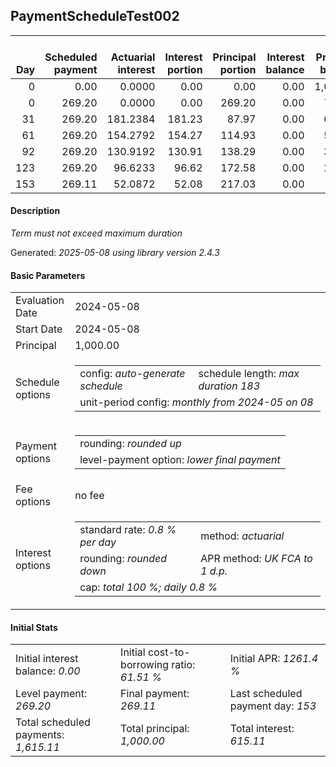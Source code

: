 <h2>PaymentScheduleTest002</h2>
<table>
    <thead style="vertical-align: bottom;">
        <th style="text-align: right;">Day</th>
        <th style="text-align: right;">Scheduled payment</th>
        <th style="text-align: right;">Actuarial interest</th>
        <th style="text-align: right;">Interest portion</th>
        <th style="text-align: right;">Principal portion</th>
        <th style="text-align: right;">Interest balance</th>
        <th style="text-align: right;">Principal balance</th>
        <th style="text-align: right;">Total actuarial interest</th>
        <th style="text-align: right;">Total interest</th>
        <th style="text-align: right;">Total principal</th>
    </thead>
    <tr style="text-align: right;">
        <td class="ci00">0</td>
        <td class="ci01" style="white-space: nowrap;">0.00</td>
        <td class="ci02">0.0000</td>
        <td class="ci03">0.00</td>
        <td class="ci04">0.00</td>
        <td class="ci05">0.00</td>
        <td class="ci06">1,000.00</td>
        <td class="ci07">0.0000</td>
        <td class="ci08">0.00</td>
        <td class="ci09">0.00</td>
    </tr>
    <tr style="text-align: right;">
        <td class="ci00">0</td>
        <td class="ci01" style="white-space: nowrap;">269.20</td>
        <td class="ci02">0.0000</td>
        <td class="ci03">0.00</td>
        <td class="ci04">269.20</td>
        <td class="ci05">0.00</td>
        <td class="ci06">730.80</td>
        <td class="ci07">0.0000</td>
        <td class="ci08">0.00</td>
        <td class="ci09">269.20</td>
    </tr>
    <tr style="text-align: right;">
        <td class="ci00">31</td>
        <td class="ci01" style="white-space: nowrap;">269.20</td>
        <td class="ci02">181.2384</td>
        <td class="ci03">181.23</td>
        <td class="ci04">87.97</td>
        <td class="ci05">0.00</td>
        <td class="ci06">642.83</td>
        <td class="ci07">181.2384</td>
        <td class="ci08">181.23</td>
        <td class="ci09">357.17</td>
    </tr>
    <tr style="text-align: right;">
        <td class="ci00">61</td>
        <td class="ci01" style="white-space: nowrap;">269.20</td>
        <td class="ci02">154.2792</td>
        <td class="ci03">154.27</td>
        <td class="ci04">114.93</td>
        <td class="ci05">0.00</td>
        <td class="ci06">527.90</td>
        <td class="ci07">335.5176</td>
        <td class="ci08">335.50</td>
        <td class="ci09">472.10</td>
    </tr>
    <tr style="text-align: right;">
        <td class="ci00">92</td>
        <td class="ci01" style="white-space: nowrap;">269.20</td>
        <td class="ci02">130.9192</td>
        <td class="ci03">130.91</td>
        <td class="ci04">138.29</td>
        <td class="ci05">0.00</td>
        <td class="ci06">389.61</td>
        <td class="ci07">466.4368</td>
        <td class="ci08">466.41</td>
        <td class="ci09">610.39</td>
    </tr>
    <tr style="text-align: right;">
        <td class="ci00">123</td>
        <td class="ci01" style="white-space: nowrap;">269.20</td>
        <td class="ci02">96.6233</td>
        <td class="ci03">96.62</td>
        <td class="ci04">172.58</td>
        <td class="ci05">0.00</td>
        <td class="ci06">217.03</td>
        <td class="ci07">563.0601</td>
        <td class="ci08">563.03</td>
        <td class="ci09">782.97</td>
    </tr>
    <tr style="text-align: right;">
        <td class="ci00">153</td>
        <td class="ci01" style="white-space: nowrap;">269.11</td>
        <td class="ci02">52.0872</td>
        <td class="ci03">52.08</td>
        <td class="ci04">217.03</td>
        <td class="ci05">0.00</td>
        <td class="ci06">0.00</td>
        <td class="ci07">615.1473</td>
        <td class="ci08">615.11</td>
        <td class="ci09">1,000.00</td>
    </tr>
</table>
<h4>Description</h4>
<p><i>Term must not exceed maximum duration</i></p>
<p>Generated: <i>2025-05-08 using library version 2.4.3</i></p>
<h4>Basic Parameters</h4>
<table>
    <tr>
        <td>Evaluation Date</td>
        <td>2024-05-08</td>
    </tr>
    <tr>
        <td>Start Date</td>
        <td>2024-05-08</td>
    </tr>
    <tr>
        <td>Principal</td>
        <td>1,000.00</td>
    </tr>
    <tr>
        <td>Schedule options</td>
        <td>
            <table>
                <tr>
                    <td>config: <i>auto-generate schedule</i></td>
                    <td>schedule length: <i><i>max duration</i> 183</i></td>
                </tr>
                <tr>
                    <td colspan="2" style="white-space: nowrap;">unit-period config: <i>monthly from 2024-05 on 08</i></td>
                </tr>
            </table>
        </td>
    </tr>
    <tr>
        <td>Payment options</td>
        <td>
            <table>
                <tr>
                    <td>rounding: <i>rounded up</i></td>
                </tr>
                <tr>
                    <td>level-payment option: <i>lower&nbsp;final&nbsp;payment</i></td>
                </tr>
            </table>
        </td>
    </tr>
    <tr>
        <td>Fee options</td>
        <td>no fee
        </td>
    </tr>
    <tr>
        <td>Interest options</td>
        <td>
            <table>
                <tr>
                    <td>standard rate: <i>0.8 % per day</i></td>
                    <td>method: <i>actuarial</i></td>
                </tr>
                <tr>
                    <td>rounding: <i>rounded down</i></td>
                    <td>APR method: <i>UK FCA to 1 d.p.</i></td>
                </tr>
                <tr>
                    <td colspan="2">cap: <i>total 100 %; daily 0.8 %</td>
                </tr>
            </table>
        </td>
    </tr>
</table>
<h4>Initial Stats</h4>
<table>
    <tr>
        <td>Initial interest balance: <i>0.00</i></td>
        <td>Initial cost-to-borrowing ratio: <i>61.51 %</i></td>
        <td>Initial APR: <i>1261.4 %</i></td>
    </tr>
    <tr>
        <td>Level payment: <i>269.20</i></td>
        <td>Final payment: <i>269.11</i></td>
        <td>Last scheduled payment day: <i>153</i></td>
    </tr>
    <tr>
        <td>Total scheduled payments: <i>1,615.11</i></td>
        <td>Total principal: <i>1,000.00</i></td>
        <td>Total interest: <i>615.11</i></td>
    </tr>
</table>